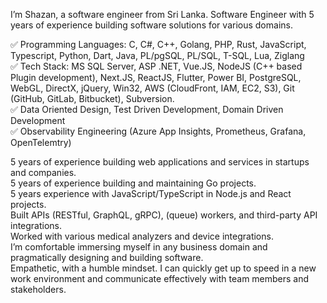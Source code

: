I’m Shazan, a software engineer from Sri Lanka.
Software Engineer with 5 years of experience building software solutions for various domains.

✅ Programming Languages: C, C#, C++, Golang, PHP, Rust, JavaScript, Typescript, Python, Dart, Java, PL/pgSQL, PL/SQL, T-SQL, Lua, Ziglang \
✅ Tech Stack: MS SQL Server, ASP .NET, Vue.JS, NodeJS (C++ based Plugin development), Next.JS, ReactJS, Flutter, Power BI, PostgreSQL, WebGL, DirectX, jQuery, Win32, AWS \(CloudFront, IAM, EC2, S3), Git (GitHub, GitLab, Bitbucket), Subversion. \
✅ Data Oriented Design, Test Driven Development, Domain Driven Development \
✅ Observability Engineering (Azure App Insights, Prometheus, Grafana, OpenTelemtry) 

5 years of experience building web applications and services in startups and companies. \
5 years of experience building and maintaining Go projects. \
5 years experience with JavaScript/TypeScript in Node.js and React projects. \
Built APIs (RESTful, GraphQL, gRPC), (queue) workers, and third-party API integrations. \
Worked with various medical analyzers and device integrations. \
I’m comfortable immersing myself in any business domain and pragmatically designing and building software. \
Empathetic, with a humble mindset. I can quickly get up to speed in a new work environment and communicate effectively with team members and stakeholders. 
<!--
## Hi there 👋
I'm Shazan 
A Software Developer and Architect striving to improve software and learn technology.
From Sri Lanka

![msmshazan's Stats](https://github-readme-stats.vercel.app/api?username=msmshazan&theme=vue-dark&show_icons=true&hide_border=true&count_private=true)
![msmshazan's Streak](https://github-readme-streak-stats.herokuapp.com/?user=msmshazan&theme=vue-dark&hide_border=true)
![msmshazan's Top Languages](https://github-readme-stats.vercel.app/api/top-langs/?username=msmshazan&theme=vue-dark&show_icons=true&hide_border=true&layout=compact)
-->
